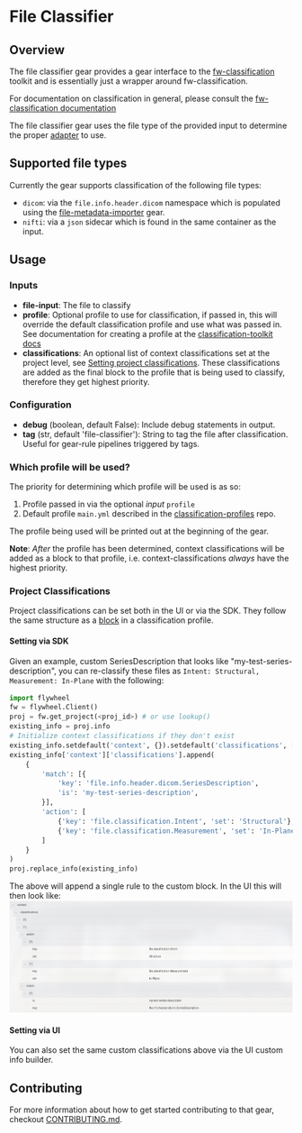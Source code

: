 # File Classifier

## Overview

The file classifier gear provides a gear interface to the
[fw-classification](https://gitlab.com/flywheel-io/public/fw-classification) toolkit
and is essentially just a wrapper around fw-classification.

For documentation on classification in general, please consult the
[fw-classification documentation](https://flywheel-io.gitlab.io/public/fw-classification/fw-classification/)

The file classifier gear uses the file type of the provided input to determine
the proper
[adapter](https://flywheel-io.gitlab.io/public/fw-classification/fw-classification/fw-classification/adapters/)
to use.

## Supported file types

Currently the gear supports classification of the following file types:

* `dicom`: via the `file.info.header.dicom` namespace which is populated using
the
[file-metadata-importer](https://gitlab.com/flywheel-io/flywheel-apps/file-metadata-importer)
gear.
* `nifti`: via a `json` sidecar which is found in the same container as the
input.

## Usage

### Inputs

* __file-input__: The file to classify
* __profile__: Optional profile to use for classification, if passed in, this
will override the default classification profile and use what was passed in.
See documentation for creating a profile at the
[classification-toolkit
docs](https://flywheel-io.gitlab.io/public/fw-classification/fw-classification/fw-classification/profile/)
* __classifications__: An optional list of context classifications set at the
project level, see
[Setting project classifications](#project-classifications).  These
classifications are added as the final block to the profile that is being
used to classify, therefore they get highest priority.

### Configuration

* __debug__ (boolean, default False): Include debug statements in output.
* __tag__ (str, default 'file-classifier'): String to tag the file after
classification. Useful for gear-rule pipelines triggered by tags.

### Which profile will be used?

The priority for determining which profile will be used is as so:

1. Profile passed in via the optional _input_ `profile`
2. Default profile `main.yml` described in the
[classification-profiles](https://gitlab.com/flywheel-io/public/fw-classification/fw-classification-profiles)
repo.

The profile being used will be printed out at the beginning of the gear.

__Note__: _After_ the profile has been determined, context classifications will be
added as a block to that profile, i.e. context-classifications _always_ have the
highest priority.

### Project Classifications

Project classifications can be set both in the UI or via the SDK.  They
follow the same structure as a
[block](https://flywheel-io.gitlab.io/public/fw-classification/fw-classification/fw-classification/profile/#block)
in a classification profile.

#### Setting via SDK

Given an example, custom SeriesDescription that looks like "my-test-series-description",
you can re-classify these files as `Intent: Structural, Measurement: In-Plane` with the following:

```python
import flywheel
fw = flywheel.Client()
proj = fw.get_project(<proj_id>) # or use lookup()
existing_info = proj.info
# Initialize context classifications if they don't exist
existing_info.setdefault('context', {}).setdefault('classifications', [])
existing_info['context']['classifications'].append(
    {
        'match': [{
            'key': 'file.info.header.dicom.SeriesDescription',
            'is': 'my-test-series-description',
        }],
        'action': [
            {'key': 'file.classification.Intent', 'set': 'Structural'},
            {'key': 'file.classification.Measurement', 'set': 'In-Plane'}
        ]
    }
)
proj.replace_info(existing_info)
```

The above will append a single rule to the custom block.  In the UI this will then look like:
![Custom Classifications](./docs/images/custom_classification.png)

#### Setting via UI

You can also set the same custom classifications above via the UI custom info builder.

## Contributing

For more information about how to get started contributing to that gear,
checkout [CONTRIBUTING.md](CONTRIBUTING.md).
